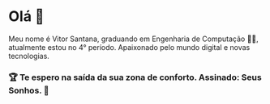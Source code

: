 # Olá 👋
Meu nome  é Vitor Santana, graduando em Engenharia de Computação 👨‍💻, atualmente estou no 4° período.
Apaixonado pelo mundo digital e novas tecnologias. 

### 🏆 Te espero na saída da sua zona de conforto. Assinado: Seus Sonhos. 🧠



